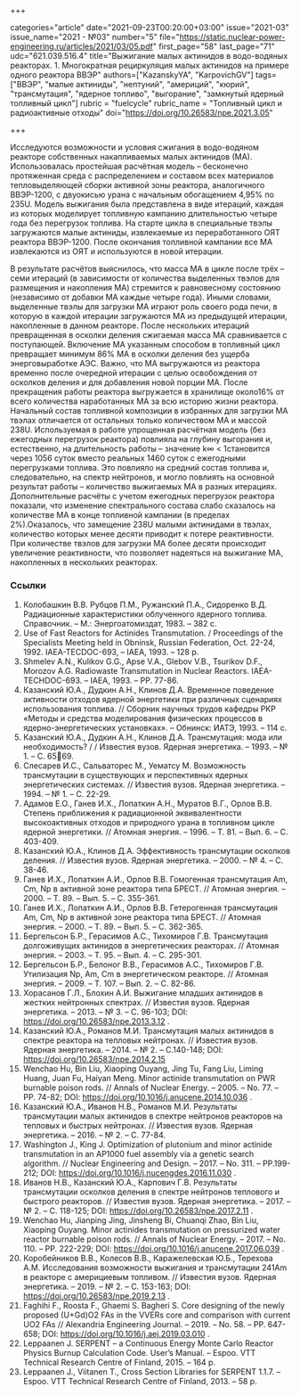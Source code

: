 +++

categories="article"
date="2021-09-23T00:20:00+03:00"
issue="2021-03"
issue_name="2021 - №03"
number="5"
file="https://static.nuclear-power-engineering.ru/articles/2021/03/05.pdf"
first_page="58"
last_page="71"
udc="621.039.516.4"
title="Выжигание малых актинидов в водо-водяных реакторах. 1. Многократная рециркуляция малых актинидов на примере одного реактора ВВЭР"
authors=["KazanskyYA", "KarpovichGV"]
tags=["ВВЭР", "малые актиниды", "нептуний", "америций", "кюрий", "трансмутация", "ядерное топливо", "выгорание", "замкнутый ядерный топливный цикл"]
rubric = "fuelcycle"
rubric_name = "Топливный цикл и радиоактивные отходы"
doi="https://doi.org/10.26583/npe.2021.3.05"

+++

Исследуются возможности и условия сжигания в водо-водяном реакторе собственных накапливаемых малых актинидов (МА). Использовалась простейшая расчётная модель – бесконечно протяженная среда с распределением и составом всех материалов тепловыделяющей сборки активной зоны реактора, аналогичного ВВЭР-1200, с двуокисью урана с начальным обогащением 4,95% по 235U. Модель выжигания была представлена в виде итераций, каждая из которых моделирует топливную кампанию длительностью четыре года без перегрузок топлива. На старте цикла в специальные твэлы загружаются малые актиниды, извлекаемые из переработанного ОЯТ реактора ВВЭР-1200. После окончания топливной кампании все МА извлекаются из ОЯТ и используются в новой итерации.

В результате расчётов выяснилось, что масса МА в цикле после трёх – семи итераций (в зависимости от количества выделенных твэлов для размещения и накопления МА) стремится к равновесному состоянию (независимо от добавки МА каждые четыре года). Иными словами, выделенные твэлы для загрузки МА играют роль своего рода печи, в которую в каждой итерации загружаются МА из предыдущей итерации, накопленные в данном реакторе. После нескольких итераций превращенная в осколки деления сжигаемая масса МА сравнивается с поступающей. Включение МА указанным способом в топливный цикл превращает минимум 86% МА в осколки деления без ущерба энерговыработке АЭС. Важно, что МА выгружаются из реактора временно после очередной итерации с целью освобождения от осколков деления и для добавления новой порции МА. После прекращения работы реактора выгружается в хранилище около16% от всего количества наработанных МА за всю историю жизни реактора. Начальный состав топливной композиции в избранных для загрузки МА твэлах отличается от остальных только количеством МА и массой 238U. Используемая в работе упрощенная расчётная модель (без ежегодных перегрузок реактора) повлияла на глубину выгорания и, естественно, на длительность работы – значение k∞ < 1становится через 1056 суток вместо реальных 1460 суток с ежегодными перегрузками топлива. Это повлияло на средний состав топлива и, следовательно, на спектр нейтронов, и могло повлиять на основной результат работы – количество выжигаемых МА в разных итерациях. Дополнительные расчёты с учетом ежегодных перегрузок реактора показали, что изменение спектрального состава слабо сказалось на количестве МА в конце топливной кампании (в пределах 2%).Оказалось, что замещение 238U малыми актинидами в твэлах, количество которых менее десяти приводит к потере реактивности. При количестве твэлов для загрузки МА более десяти происходит увеличение реактивности, что позволяет надеяться на выжигание МА, накопленных в нескольких реакторах.

### Ссылки

1. Колобашкин В.В. Рубцов П.М., Ружанский П.А., Сидоренко В.Д. Радиационные характеристики облученного ядерного топлива. Справочник. – М.: Энергоатомиздат, 1983. – 382 с.
2. Use of Fast Reactors for Actinides Transmutation. / Proceedings of the Specialists Meeting held in Obninsk, Russian Federation, Oct. 22-24, 1992. IAEA-TECDOC-693, – IAEA, 1993. – 128 p.
3. Shmelev A.N., Kulikov G.G., Apse V.A., Glebov V.B., Tsurikov D.F., Morozov A.G. Radiowaste Transmutation in Nuclear Reactors. IAEA-TECHDOC-693. – IAEA, 1993. – PP. 77-86.
4. Казанский Ю.А., Дудкин А.Н., Клинов Д.А. Временное поведение активности отходов ядерной энергетики при различных сценариях использования топлива. // Сборник научных трудов кафедры РКР «Методы и средства моделирования физических процессов в ядерно-энергетических установках». – Обнинск: ИАТЭ, 1993. – 114 с.
5. Казанский Ю.А., Дудкин А.Н., Клинов Д.А. Трансмутация: мода или необходимость? / / Известия вузов. Ядерная энергетика. – 1993. – № 1. – С. 6569.
6. Слесарев И.С., Сальваторес М., Уематсу М. Возможность трансмутации в существующих и перспективных ядерных энергетических системах. // Известия вузов. Ядерная энергетика. – 1994. – № 1. – С. 22-29.
7. Адамов Е.О., Ганев И.Х., Лопаткин А.Н., Муратов В.Г., Орлов В.В. Степень приближения к радиационной эквивалентности высокоактивных отходов и природного урана в топливном цикле ядерной энергетики. // Атомная энергия. – 1996. – Т. 81. – Вып. 6. – С. 403-409.
8. Казанский Ю.А., Клинов Д.А. Эффективность трансмутации осколков деления. // Известия вузов. Ядерная энергетика. – 2000. – № 4. – С. 38-46.
9. Ганев И.Х., Лопаткин А.И., Орлов В.В. Гомогенная трансмутация Am, Cm, Np в активной зоне реактора типа БРЕСТ. // Атомная энергия. – 2000. – Т. 89. – Вып. 5. – С. 355-361.
10. Ганев И.Х., Лопаткин А.И., Орлов В.В. Гетерогенная трансмутация Am, Cm, Np в активной зоне реактора типа БРЕСТ. // Атомная энергия. – 2000. – Т. 89. – Вып. 5. – С. 362-365.
11. Бергельсон Б.Р., Герасимов А.С., Тихомиров Г.В. Трансмутация долгоживущих актинидов в энергетических реакторах. // Атомная энергия. – 2003. – Т. 95. – Вып. 4. – С. 295-301.
12. Бергельсон Б.Р., Белоног В.В., Герасимов А.С., Тихомиров Г.В. Утилизация Np, Am, Cm в энергетическом реакторе. // Атомная энергия. – 2009. – Т. 107. – Вып. 2. – С. 82-86.
13. Хорасанов Г.Л., Блохин А.И. Выжигание младших актинидов в жестких нейтронных спектрах. // Известия вузов. Ядерная энергетика. – 2013. – № 3. – C. 96-103; DOI: https://doi.org/10.26583/npe.2013.3.12 .
14. Казанский Ю.А., Романов М.И. Трансмутация малых актинидов в спектре реактора на тепловых нейтронах. // Известия вузов. Ядерная энергетика. – 2014. – № 2. – С.140-148; DOI: https://doi.org/10.26583/npe.2014.2.15
15. Wenchao Hu, Bin Liu, Xiaoping Ouyang, Jing Tu, Fang Liu, Liming Huang, Juan Fu, Haiyan Meng. Minor actinide transmutation on PWR burnable poison rods. // Annals of Nuclear Energy. – 2005. – No. 77. – PP. 74-82; DOI: https://doi.org/10.1016/j.anucene.2014.10.036 .
16. Казанский Ю.А., Иванов Н.В., Романов М.И. Результаты трансмутации малых актинидов в спектре нейтронов реакторов на тепловых и быстрых нейтронах. // Известия вузов. Ядерная энергетика. – 2016. – № 2. – С. 77-84.
17. Washington J., King J. Optimization of plutonium and minor actinide transmutation in an AP1000 fuel assembly via a genetic search algorithm. // Nuclear Engineering and Design. – 2017. – No. 311. – PP.199-212; DOI: https://doi.org/10.1016/j.nucengdes.2016.11.030 .
18. Иванов Н.В., Казанский Ю.А., Карпович Г.В. Результаты трансмутации осколков деления в спектре нейтронов теплового и быстрого реакторов. // Известия вузов. Ядерная энергетика. – 2017. – № 2. – С. 118-125; DOI: https://doi.org/10.26583/npe.2017.2.11 .
19. Wenchao Hu, Jianping Jing, Jinsheng Bi, Chuanqi Zhao, Bin Liu, Xiaoping Ouyang. Minor actinides transmutation on pressurized water reactor burnable poison rods. // Annals of Nuclear Energy. – 2017. – No. 110. – PP. 222-229; DOI: https://doi.org/10.1016/j.anucene.2017.06.039 .
20. Коробейников В.В., Колесов В.В., Каражелевская Ю.Б., Терехова А.М. Исследования возможности выжигания и трансмутации 241Аm в реакторе с америциевым топливом. // Известия вузов. Ядерная энергетика. – 2019. – № 2. – С. 153-163; DOI: https://doi.org/10.26583/npe.2019.2.13 .
21. Faghihi F., Roosta F., Ghaemi S. Bagheri S. Core designing of the newly proposed (U+Gd)O2  FAs in the VVERs core and comparison with current UO2 FAs // Alexandria Engineering Journal. – 2019. – No. 58. – PP. 647-658; DOI: https://doi.org/10.1016/j.aej.2019.03.010 .
22. Leppaanen J. SERPENT – a Continuous Energy Monte Carlo Reactor Physics Burnup Calculation Code. User’s Manual. – Espoo. VTT Technical Research Centre of Finland, 2015. – 164 p.
23. Leppaanen J., Viitanen T., Cross Section Libraries for SERPENT 1.1.7. – Espoo. VTT Technical Research Centre of Finland, 2013. – 58 p.